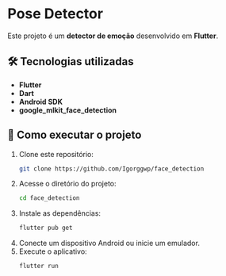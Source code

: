 # Pose Detector

Este projeto é um **detector de emoção** desenvolvido em **Flutter**. 

## 🛠 Tecnologias utilizadas
- **Flutter**
- **Dart**
- **Android SDK**
- **google_mlkit_face_detection**

## 🔧 Como executar o projeto
1. Clone este repositório:
   ```sh
   git clone https://github.com/Igorggwp/face_detection
   ```
2. Acesse o diretório do projeto:
   ```sh
   cd face_detection
   ```
3. Instale as dependências:
   ```sh
   flutter pub get
   ```
4. Conecte um dispositivo Android ou inicie um emulador.
5. Execute o aplicativo:
   ```sh
   flutter run
   ```
